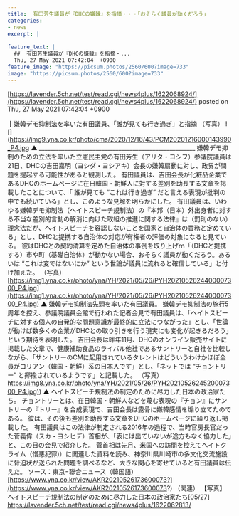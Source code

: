 ```yaml
---
title:  有田芳生議員が『DHCの嫌韓』を指摘・・・「おそらく議員が動くだろう」  
categories:
- news
excerpt: |
  
feature_text: |
  ##  有田芳生議員が『DHCの嫌韓』を指摘・...
  Thu, 27 May 2021 07:42:04  +0900
feature_image: "https://picsum.photos/2560/600?image=733"
image: "https://picsum.photos/2560/600?image=733"
---
```


[https://lavender.5ch.net/test/read.cgi/news4plus/1622068924/](https://lavender.5ch.net/test/read.cgi/news4plus/1622068924/)
posted on Thu, 27 May 2021 07:42:04  +0900

<!--more-->

┃嫌韓デモ抑制法を率いた有田議員、「誰が見ても行き過ぎ」と指摘 （写真） ![](https://img9.yna.co.kr/photo/cms/2020/12/16/43/PCM20201216000143990_P4.jpg ▲ _______________________________________________________ 嫌韓デモ抑制のための立法を率いた立憲民主党の有田芳生（アリタ・ヨシフ）参議院議員は21日、DHCの吉田嘉明（ヨシダ・ヨシアキ）会長の嫌韓扇動に対し、政界が問題を提起する可能性があると観測した。 有田議員は、吉田会長が化粧品企業であるDHCのホームページに在日韓国・朝鮮人に対する差別を助長する文章を掲載したことについて、「 誰が見ても “これは行き過ぎ” だと言える表現が批判の中でも続いている」とし、このような見解を明らかにした。 有田議員は、いわゆる嫌韓デモ抑制法（ヘイトスピーチ規制法）の『本邦（日本）外出身者に対する不当な差別的言動の解消に向けた取組の推進に関する法律』は（罰則のない）理念法だが、ヘイトスピーチを容認しないことを国家と自治体の責務と定めている」とし、DHCと提携する自治体の対応が有権者の評価の対象になると見ている。 彼はDHCとの契約清算を定めた自治体の事例を取り上げｍ「（DHCと提携する）市や町（基礎自治体）が動かない場合、おそらく議員が動くだろう。あるいは “これは変ではないにか” という世論が議員に流れると確信している」と付け加えた。 （写真） [https://img1.yna.co.kr/photo/yna/YH/2021/05/26/PYH2021052624400007300_P4.jpg](https://img1.yna.co.kr/photo/yna/YH/2021/05/26/PYH2021052624400007300_P4.jpg) ▲ 嫌韓デモ抑制法先頭を率いた有田議員。 嫌韓デモ抑制法の施行5周年を控え、参議院議員会館で行われた記者会見で有田議員は、「ヘイトスピーチに対する個人の自発的な問題意識が最終的に立法につながった」とし、「世論が動けば数多くの企業がDHCとの取り引きを行う現実にも変化が起きるだろう」という期待を表明した。 吉田会長は昨年11月、DHCのオンライン販売サイトに掲載した文章で、健康補助食品のライバル他社であるサントリーと自社を比較しながら、「サントリーのCMに起用されているタレントはどういうわけかほぼ全員がコリアン（韓国・朝鮮）系の日本人です」とし、「ネットでは “チョントリー” と揶揄されているようです」と記載した。 （写真） [https://img8.yna.co.kr/photo/yna/YH/2021/05/26/PYH2021052624520007300_P4.jpg)](https://img8.yna.co.kr/photo/yna/YH/2021/05/26/PYH2021052624520007300_P4.jpg)) ▲ ヘイトスピーチ規制法の制定のために尽力した日本の政治家たち。 チョントリーとは、在日韓国・朝鮮人などを蔑む表現の『チョン』にサントリーの『トリー』を合成表現で、吉田会長は露骨に嫌韓感情を煽り立てたのである。 彼は、その後も差別を助長する文章をDHCのホームページに繰り返し掲載した。 有田議員はこの法律が制定される2016年の過程で、当時官房長官だった菅義偉（スカ・ヨシヒデ）首相が、「表には出ていないが途方もなく協力した」と、この日の会見で紹介した。 菅首相は先月、米国への訪問を控えてヘイトクライム（憎悪犯罪)）に関連した資料を読み、神奈川県川崎市の多文化交流施設に脅迫状が送られた問題を調べるなど、大きな関心を寄せていると有田議員は伝えた。 ソース：東京=聯合ニュース（韓国語） [https://www.yna.co.kr/view/AKR20210526173600073?](https://www.yna.co.kr/view/AKR20210526173600073?) （関連） 【写真】ヘイトスピーチ規制法の制定のために尽力した日本の政治家たち[05/27] https://lavender.5ch.net/test/read.cgi/news4plus/1622062813/
